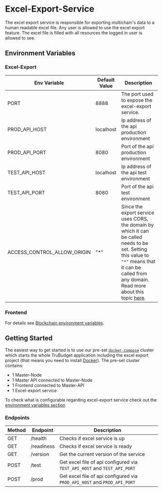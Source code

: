 # Excel-Export-Service

The excel export service is responsible for exporting multichain's data to a human readable excel file. Any user is allowed to use the excel export feature. The excel file is filled with all resources the logged in user is allowed to see.

## Environment Variables

### Excel-Export

| Env Variable                | Default Value | Description                                                                                                                                                                                                                                                   |
| --------------------------- | ------------- | ------------------------------------------------------------------------------------------------------------------------------------------------------------------------------------------------------------------------------------------------------------- |
| PORT                        | 8888          | The port used to expose the excel-export service.                                                                                                                                                                                                             |
| PROD_API_HOST               | localhost     | Ip address of the api production environment                                                                                                                                                                                                                  |
| PROD_API_PORT               | 8080          | Port of the api production environment                                                                                                                                                                                                                        |
| TEST_API_HOST               | localhost     | Ip address of the api test environment                                                                                                                                                                                                                        |
| TEST_API_PORT               | 8080          | Port of the api test environment                                                                                                                                                                                                                              |
| ACCESS_CONTROL_ALLOW_ORIGIN | "\*"          | Since the export service uses CORS, the domain by which it can be called needs to be set. Setting this value to `"*"` means that it can be called from any domain. Read more about this topic [here](https://developer.mozilla.org/en-US/docs/Web/HTTP/CORS). |

### Frontend

For details see [Blockchain environment variables](../frontend/README.md#excel-export-service).

## Getting Started

The easiest way to get started is to use our pre-set [`docker-compose`](./docker-compose.yaml) cluster which starts the whole TruBudget application including the excel export project (that means you need to install [Docker](https://www.docker.com/community-edition#/download)).
The pre-set cluster contains:

- 1 Master-Node
- 1 Master API connected to Master-Node
- 1 Frontend connected to Master-API
- 1 Excel-export service

To check what is configurable regarding excel-export service check out the [environment variables section](#environment-variables)

### Endpoints

| Method | Endpoint   | Description                                                              |
| ------ | ---------- | ------------------------------------------------------------------------ |
| GET    | /health    | Checks if excel service is up                                            |
| GET    | /readiness | Checks if excel service is ready                                         |
| GET    | /version   | Get the current version of the service                                   |
| POST   | /test      | Get excel file of api configured via `TEST_API_HOST` and `TEST_API_PORT` |
| POST   | /prod      | Get excel file of api configured via `PROD_API_HOST` and `PROD_API_PORT` |
